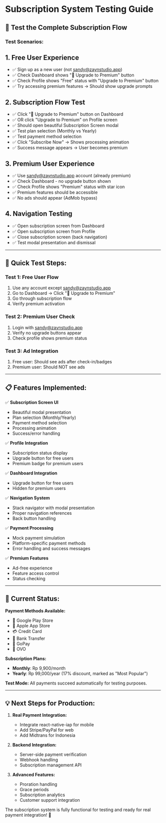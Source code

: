 # Subscription System Testing Guide

## 🎯 Test the Complete Subscription Flow

### **Test Scenarios:**

## 1. **Free User Experience**
- ✅ Sign up as a new user (not sandy@zaynstudio.app)
- ✅ Check Dashboard shows "🌟 Upgrade to Premium" button
- ✅ Check Profile shows "Free" status with "Upgrade to Premium" button
- ✅ Try accessing premium features → Should show upgrade prompts

## 2. **Subscription Flow Test**
- ✅ Click "🌟 Upgrade to Premium" button on Dashboard
- ✅ OR click "Upgrade to Premium" on Profile screen
- ✅ Should open beautiful Subscription Screen modal
- ✅ Test plan selection (Monthly vs Yearly)
- ✅ Test payment method selection
- ✅ Click "Subscribe Now" → Shows processing animation
- ✅ Success message appears → User becomes premium

## 3. **Premium User Experience**
- ✅ Use sandy@zaynstudio.app account (already premium)
- ✅ Check Dashboard - no upgrade button shown
- ✅ Check Profile shows "Premium" status with star icon
- ✅ Premium features should be accessible
- ✅ No ads should appear (AdMob bypass)

## 4. **Navigation Testing**
- ✅ Open subscription screen from Dashboard
- ✅ Open subscription screen from Profile  
- ✅ Close subscription screen (back navigation)
- ✅ Test modal presentation and dismissal

---

## 🚀 **Quick Test Steps:**

### Test 1: Free User Flow
1. Use any account except sandy@zaynstudio.app
2. Go to Dashboard → Click "🌟 Upgrade to Premium"
3. Go through subscription flow
4. Verify premium activation

### Test 2: Premium User Check  
1. Login with sandy@zaynstudio.app
2. Verify no upgrade buttons appear
3. Check profile shows premium status

### Test 3: Ad Integration
1. Free user: Should see ads after check-in/badges
2. Premium user: Should NOT see ads

---

## 📋 **Features Implemented:**

✅ **Subscription Screen UI**
- Beautiful modal presentation
- Plan selection (Monthly/Yearly)
- Payment method selection
- Processing animation
- Success/error handling

✅ **Profile Integration**
- Subscription status display
- Upgrade button for free users
- Premium badge for premium users

✅ **Dashboard Integration**  
- Upgrade button for free users
- Hidden for premium users

✅ **Navigation System**
- Stack navigator with modal presentation
- Proper navigation references
- Back button handling

✅ **Payment Processing**
- Mock payment simulation
- Platform-specific payment methods
- Error handling and success messages

✅ **Premium Features**
- Ad-free experience
- Feature access control
- Status checking

---

## 🔧 **Current Status:**

**Payment Methods Available:**
- 🔵 Google Play Store
- 🍎 Apple App Store  
- 💳 Credit Card
- 🏦 Bank Transfer
- 📱 GoPay
- 💜 OVO

**Subscription Plans:**
- **Monthly**: Rp 9,900/month
- **Yearly**: Rp 99,000/year (17% discount, marked as "Most Popular")

**Test Mode:** All payments succeed automatically for testing purposes.

---

## 💡 **Next Steps for Production:**

1. **Real Payment Integration:**
   - Integrate react-native-iap for mobile
   - Add Stripe/PayPal for web
   - Add Midtrans for Indonesia

2. **Backend Integration:**
   - Server-side payment verification
   - Webhook handling
   - Subscription management API

3. **Advanced Features:**
   - Proration handling
   - Grace periods
   - Subscription analytics
   - Customer support integration

The subscription system is fully functional for testing and ready for real payment integration! 🎉